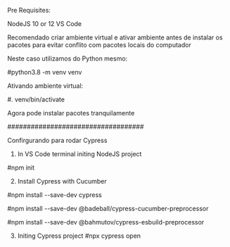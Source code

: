 Pre Requisites:

 NodeJS 10 or 12
 VS Code


Recomendado criar ambiente virtual e ativar ambiente antes de instalar os pacotes para evitar conflito com pacotes locais do computador

Neste caso utilizamos do Python mesmo:

#python3.8 -m venv venv

Ativando ambiente virtual:

#. venv/bin/activate

Agora pode instalar pacotes tranquilamente

###################################

Confirgurando para rodar Cypress

1. In  VS Code terminal  initing NodeJS project

#npm init

2. Install Cypress with Cucumber

#npm install --save-dev cypress

#npm install --save-dev @badeball/cypress-cucumber-preprocessor

#npm install --save-dev @bahmutov/cypress-esbuild-preprocessor

3. Initing Cypress project
#npx cypress open